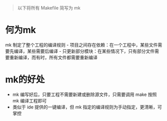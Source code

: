 > 以下将所有 Makefile 简写为 mk

# 何为mk
mk 制定了整个工程的编译规则
	- 项目之间存在依赖：在一个工程中，某些文件需要先编译，某些需要后编译
	- 只更新部分模块：在某些情况下，只有部分文件需要重新编译，而有时，所有文件都需要重新编译

# mk的好处
- mk 编写好后，只要工程不需要新建或删除源文件，只需要调用 make 按照 mk 编译工程即可
- 类似于 ide 提供的一键编译，但 mk 指定的编译规则为手动指定，更清晰，可掌控

